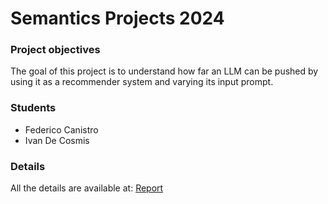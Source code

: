 # Semantics Projects 2024

### Project objectives
The goal of this project is to understand how far an LLM can be pushed by using it as a recommender system and varying its input prompt.

### Students
- Federico Canistro
- Ivan De Cosmis

### Details
All the details are available at:
[Report]([https://www.overleaf.com/read/gvbhfkscjgjc#e3a672](https://www.overleaf.com/read/gvbhfkscjgjc#e3a672)https://www.overleaf.com/read/gvbhfkscjgjc#e3a672)


